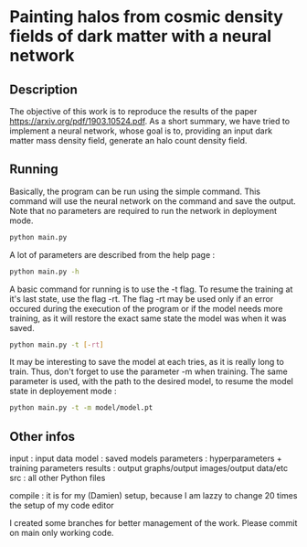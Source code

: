 # Painting halos from cosmic density fields of dark matter with a neural network

## Description
The objective of this work is to reproduce the results of the paper https://arxiv.org/pdf/1903.10524.pdf. As a short summary, we have tried to implement a neural network, whose goal is to, providing an input dark matter mass density field, generate an halo count density field. 

## Running
Basically, the program can be run using the simple command. This command will use the neural network on the command and save the output. Note that no parameters are required to run the network in deployment mode. 
```sh
python main.py
```

A lot of parameters are described from the help page :
```sh
python main.py -h
```

A basic command for running is to use the -t flag. To resume the training at it's last state, use the flag -rt. The flag -rt may be used only if an error occured during the execution of the program or if the model needs more training, as it will restore the exact same state the model was when it was saved. 
```sh
python main.py -t [-rt]
```
It may be interesting to save the model at each tries, as it is really long to train. Thus, don't forget to use the parameter -m when training. The same parameter is used, with the path to the desired model, to resume the model state in deployement mode :
```sh
python main.py -t -m model/model.pt
```

## Other infos

input :  input data
model : saved models
parameters : hyperparameters + training parameters
results : output graphs/output images/output data/etc
src : all other Python files

compile : it is for my (Damien) setup, because I am lazzy to change 20 times the setup of my code editor


I  created some branches for better management of the work. Please commit on main only working code.  
